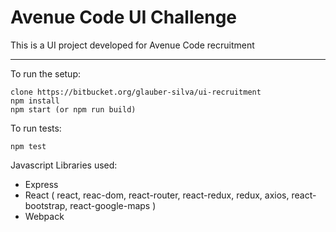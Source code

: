 # Avenue Code UI Challenge #

This is a UI project developed for Avenue Code recruitment



***

To run the setup:
```
clone https://bitbucket.org/glauber-silva/ui-recruitment
npm install
npm start (or npm run build)
```

To run tests:
```
npm test
```

Javascript Libraries used:

- Express
- React ( react, reac-dom, react-router, react-redux, redux, axios, react-bootstrap, react-google-maps )
- Webpack


